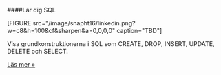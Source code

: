 ####Lär dig SQL

[FIGURE src="/image/snapht16/linkedin.png?w=c8&h=100&cf&sharpen&a=0,0,0,0" caption="TBD"]

Visa grundkonstruktionerna i SQL som CREATE, DROP, INSERT, UPDATE, DELETE och SELECT.

[Läs mer »](#)
